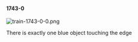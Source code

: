 #### 1743-0
![train-1743-0-0.png](https://github.com/lil-lab/nlvr/raw/master/nlvr/train/images/2/train-1743-0-0.png "train-1743-0-0.png")

There is exactly one blue object touching the edge